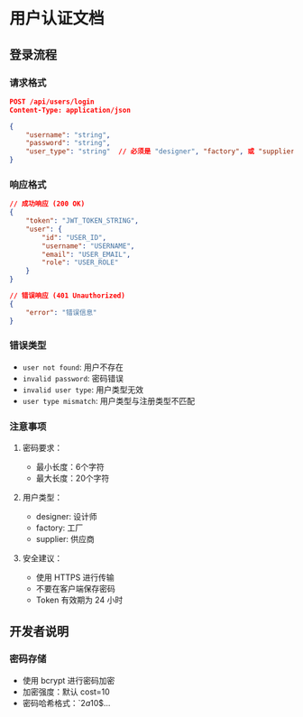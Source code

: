 # 用户认证文档

## 登录流程

### 请求格式
```json
POST /api/users/login
Content-Type: application/json

{
    "username": "string",
    "password": "string",
    "user_type": "string"  // 必须是 "designer", "factory", 或 "supplier"
}
```

### 响应格式
```json
// 成功响应 (200 OK)
{
    "token": "JWT_TOKEN_STRING",
    "user": {
        "id": "USER_ID",
        "username": "USERNAME",
        "email": "USER_EMAIL",
        "role": "USER_ROLE"
    }
}

// 错误响应 (401 Unauthorized)
{
    "error": "错误信息"
}
```

### 错误类型
- `user not found`: 用户不存在
- `invalid password`: 密码错误
- `invalid user type`: 用户类型无效
- `user type mismatch`: 用户类型与注册类型不匹配

### 注意事项
1. 密码要求：
   - 最小长度：6个字符
   - 最大长度：20个字符

2. 用户类型：
   - designer: 设计师
   - factory: 工厂
   - supplier: 供应商

3. 安全建议：
   - 使用 HTTPS 进行传输
   - 不要在客户端保存密码
   - Token 有效期为 24 小时

## 开发者说明

### 密码存储
- 使用 bcrypt 进行密码加密
- 加密强度：默认 cost=10
- 密码哈希格式：`$2a$10$... 